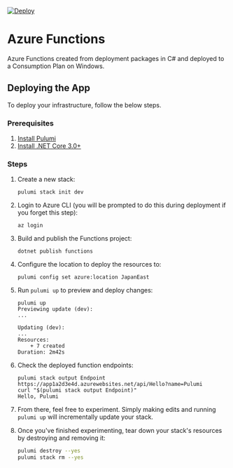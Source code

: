[![Deploy](https://get.pulumi.com/new/button.svg)](https://app.pulumi.com/new)

# Azure Functions

Azure Functions created from deployment packages in C# and deployed to a Consumption Plan on Windows.

## Deploying the App

To deploy your infrastructure, follow the below steps.

### Prerequisites

1. [Install Pulumi](https://www.pulumi.com/docs/get-started/install/)
2. [Install .NET Core 3.0+](https://dotnet.microsoft.com/download)

### Steps

1.  Create a new stack:

    ```
    pulumi stack init dev
    ```

1.  Login to Azure CLI (you will be prompted to do this during deployment if you forget this step):

    ```
    az login
    ```

1.  Build and publish the Functions project:

    ```
    dotnet publish functions
    ```

1.  Configure the location to deploy the resources to:

    ```
    pulumi config set azure:location JapanEast
    ```

1.  Run `pulumi up` to preview and deploy changes:

    ```
    pulumi up
    Previewing update (dev):
    ...

    Updating (dev):
    ...
    Resources:
        + 7 created
    Duration: 2m42s
    ```

1.  Check the deployed function endpoints:

    ```
    pulumi stack output Endpoint
    https://app1a2d3e4d.azurewebsites.net/api/Hello?name=Pulumi
    curl "$(pulumi stack output Endpoint)"
    Hello, Pulumi
    ```

1. From there, feel free to experiment. Simply making edits and running `pulumi up` will incrementally update your stack.

1. Once you've finished experimenting, tear down your stack's resources by destroying and removing it:

    ```bash
    pulumi destroy --yes
    pulumi stack rm --yes
    ```
